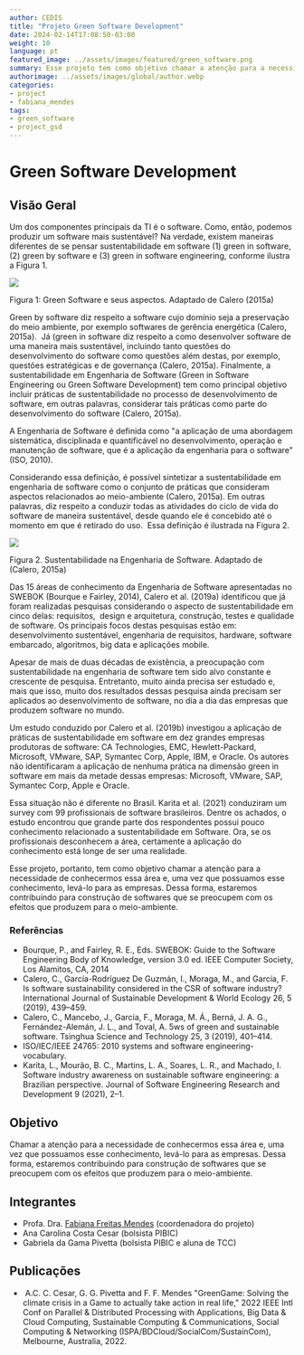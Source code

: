 ```yaml
---
author: CEDIS
title: "Projeto Green Software Development"
date: 2024-02-14T17:08:50-03:00
weight: 10
language: pt
featured_image: ../assets/images/featured/green_software.png
summary: Esse projeto tem como objetivo chamar a atenção para a necessidade de conhecermos a área  de Green Software Development e levá-lo para as empresas.
authorimage: ../assets/images/global/author.webp
categories: 
- project
- fabiana_mendes
tags: 
- green_software
- project_gsd
---
```


# Green Software Development

## Visão Geral

Um dos componentes principais da TI é o software. Como, então, podemos produzir um software mais sustentável? Na verdade, existem maneiras diferentes de se pensar sustentabilidade em software (1) green in software,  (2) green by software e (3) green in software engineering, conforme ilustra a Figura 1.

![](https://lh6.googleusercontent.com/3TH7_455zUakULLZ5kJQ3cBAcB0PrHVsO-UI19JhyyBnTAJvhbxCVtxsW8WaPhncvPrdY6df3Y6vM3d4syTMzkzeMmN6abkd5isIdmQ51_eQVlVqUM8yGDmNwIudlnjl4g=w1280)

Figura 1: Green Software e seus aspectos. Adaptado de Calero (2015a)

Green by software diz respeito a software cujo domínio seja a preservação do meio ambiente, por exemplo softwares de gerência energética (Calero, 2015a).  Já (green in software diz respeito a como desenvolver software de uma maneira mais sustentável, incluindo tanto questões do desenvolvimento do software como questões além destas, por exemplo, questões estratégicas e de governança (Calero, 2015a). Finalmente, a sustentabilidade em Engenharia de Software (Green in Software Engineering ou Green Software Development) tem como principal objetivo incluir práticas de sustentabilidade no processo de desenvolvimento de software, em outras palavras, considerar tais práticas como parte do desenvolvimento do software (Calero, 2015a).     

A Engenharia de Software é definida como "a aplicação de uma abordagem sistemática, disciplinada e quantificável no desenvolvimento, operação e manutenção de software, que é a aplicação da engenharia para o software" (ISO, 2010).

Considerando essa definição, é possível sintetizar a sustentabilidade em engenharia de software como o conjunto de práticas que consideram aspectos relacionados ao meio-ambiente (Calero, 2015a). Em outras palavras, diz respeito a conduzir todas as atividades do ciclo de vida do software de maneira sustentável, desde quando ele é concebido até o momento em que é retirado do uso.  Essa definição é ilustrada na Figura 2. 

![](https://lh4.googleusercontent.com/Mk3R7-HE8tm6oMIi5N5y3PvH3dDYS3nuTtfToDQcSFYtgTU4vre-2XVJ_Y53ZIvTHouZgKRVf2LBagxm4WkVMCDcyXXWUGZGcVWn1RlAOjwxWM6YhfCZ1B_ejzHcUD_J=w1280)

Figura 2. Sustentabilidade na Engenharia de Software. Adaptado de  (Calero, 2015a)

Das 15 áreas de conhecimento da Engenharia de Software apresentadas no SWEBOK (Bourque e Fairley, 2014), Calero et al. (2019a) identificou que já foram realizadas pesquisas considerando o aspecto de sustentabilidade em cinco delas: requisitos,  design e arquitetura, construção, testes e qualidade de software. Os principais focos destas pesquisas estão em: desenvolvimento sustentável, engenharia de requisitos, hardware, software embarcado, algoritmos, big data e aplicações mobile.       

Apesar de mais de duas décadas de existência, a preocupação com sustentabilidade na engenharia de software tem sido alvo constante e crescente de pesquisa. Entretanto, muito ainda precisa ser estudado e, mais que isso, muito dos resultados dessas pesquisa ainda precisam ser aplicados ao desenvolvimento de software, no dia a dia das empresas que produzem software no mundo.

Um estudo conduzido por Calero et al. (2019b) investigou a aplicação de práticas de sustentabilidade em software em dez grandes empresas produtoras de software: CA Technologies, EMC, Hewlett-Packard, Microsoft, VMware, SAP, Symantec Corp, Apple, IBM, e Oracle. Os autores não identificaram a aplicação de nenhuma prática na dimensão green in software em mais da metade dessas empresas: Microsoft, VMware, SAP, Symantec Corp, Apple e Oracle.

Essa situação não é diferente no Brasil. Karita et al. (2021) conduziram um survey com 99 profissionais de software brasileiros. Dentre os achados, o estudo encontrou que grande parte dos respondentes possui pouco conhecimento relacionado a sustentabilidade em Software. Ora, se os profissionais desconhecem a área, certamente a aplicação do conhecimento está longe de ser uma realidade.

Esse projeto, portanto, tem como objetivo chamar a atenção para a necessidade de conhecermos essa área e, uma vez que possuamos esse conhecimento, levá-lo para as empresas. Dessa forma, estaremos contribuindo para construção de softwares que se preocupem com os efeitos que produzem para o meio-ambiente.

  

### Referências

- Bourque, P., and Fairley, R. E., Eds. SWEBOK: Guide to the Software Engineering Body of Knowledge, version 3.0 ed. IEEE Computer Society, Los Alamitos, CA, 2014
- Calero, C., García-Rodríguez De Guzmán, I., Moraga, M., and García, F. Is software sustainability considered in the CSR of software industry? International Journal of Sustainable Development & World Ecology 26, 5 (2019), 439–459.
- Calero, C., Mancebo, J., García, F., Moraga, M. Á., Berná, J. A. G., Fernández-Alemán, J. L., and Toval, A. 5ws of green and sustainable software. Tsinghua Science and Technology 25, 3 (2019), 401–414.
- ISO/IEC/IEEE 24765: 2010 systems and software engineering-vocabulary.
- Karita, L., Mourão, B. C., Martins, L. A., Soares, L. R., and Machado, I. Software industry awareness on sustainable software engineering: a Brazilian perspective. Journal of Software Engineering Research and Development 9 (2021), 2–1.
## Objetivo

Chamar a atenção para a necessidade de conhecermos essa área e, uma vez que possuamos esse conhecimento, levá-lo para as empresas. Dessa forma, estaremos contribuindo para construção de softwares que se preocupem com os efeitos que produzem para o meio-ambiente.

## Integrantes

- Profa. Dra. [Fabiana Freitas Mendes](/people/fabiana_mendes) (coordenadora do projeto)
- Ana Carolina Costa Cesar (bolsista PIBIC)
- Gabriela da Gama Pivetta (bolsista PIBIC e aluna de TCC)

## Publicações

-  A.C. C. Cesar, G. G. Pivetta and F. F. Mendes "GreenGame: Solving the climate crisis in a Game to actually take action in real life," 2022 IEEE Intl Conf on Parallel & Distributed Processing with Applications, Big Data & Cloud Computing, Sustainable Computing & Communications, Social Computing & Networking (ISPA/BDCloud/SocialCom/SustainCom), Melbourne, Australia, 2022.